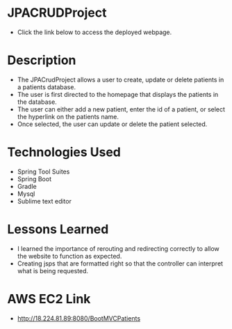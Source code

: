# JPACRUDProject
- Click the link below to access the deployed webpage.

# Description
- The JPACrudProject allows a user to create, update or delete patients in a patients database.
- The user is first directed to the homepage that displays the patients in the database.
- The user can either add a new patient, enter the id of a patient, or select the hyperlink on the patients name.
- Once selected, the user can update or delete the patient selected. 


# Technologies Used
- Spring Tool Suites
- Spring Boot
- Gradle
- Mysql
- Sublime text editor

# Lessons Learned 
- I learned the importance of rerouting and redirecting correctly to allow the website to function as expected.
- Creating jsps that are formatted right so that the controller can interpret what is being requested.


# AWS EC2 Link
- http://18.224.81.89:8080/BootMVCPatients   

